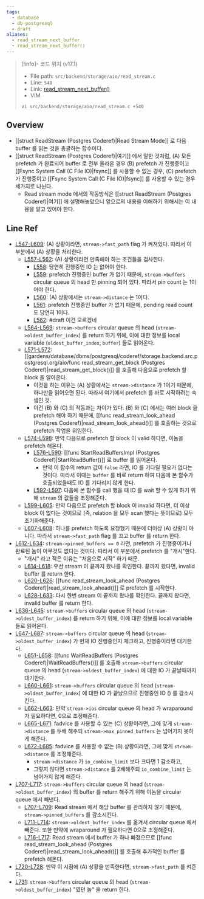 ```yaml
---
tags:
  - database
  - db-postgresql
  - draft
aliases:
  - read_stream_next_buffer
  - read_stream_next_buffer()
---
```

> [!info]- 코드 위치 (v17.1)
> - File path: `src/backend/storage/aio/read_stream.c`
> - Line: `540`
> - Link: [read_stream_next_buffer()](https://github.com/postgres/postgres/blob/REL_17_1/src/backend/storage/aio/read_stream.c#L530-L732)
> - VIM
> ```
> vi src/backend/storage/aio/read_stream.c +540
> ```

## Overview

- [[struct ReadStream (Postgres Coderef)|Read Stream Mode]] 로 다음 buffer 를 읽는 것을 총괄하는 함수이다.
- [[struct ReadStream (Postgres Coderef)|여기]] 에서 말한 것처럼, (A) 모든 prefetch 가 완료되어 buffer 로 전부 올라온 경우 (B) prefetch 가 진행중이고 [[Fsync System Call (C File IO)|fsync]] 를 사용할 수 없는 경우, (C) prefetch 가 진행중이고 [[Fsync System Call (C File IO)|fsync]] 를 사용할 수 있는 경우 세가지로 나뉜다.
	- Read stream mode 에서의 작동방식은 [[struct ReadStream (Postgres Coderef)|여기]] 에 설명해놓았으니 앞으로의 내용을 이해하기 위해서는 이 내용을 알고 있어야 한다.

## Line Ref

- [L547-L609](https://github.com/postgres/postgres/blob/REL_17_1/src/backend/storage/aio/read_stream.c#L547-L609): (A) 상황이라면, `stream->fast_path` flag 가 켜져있다. 따라서 이 부분에서 (A) 상황을 처리한다.
	- [L557-L562](https://github.com/postgres/postgres/blob/REL_17_1/src/backend/storage/aio/read_stream.c#L557-L562): (A) 상황이라면 만족해야 하는 조건들을 검사한다.
		- [L558](https://github.com/postgres/postgres/blob/REL_17_1/src/backend/storage/aio/read_stream.c#L558): 당연히 진행중인 IO 는 없어야 한다.
		- [L559](https://github.com/postgres/postgres/blob/REL_17_1/src/backend/storage/aio/read_stream.c#L559): prefetch 진행중인 buffer 가 없기 때문에, `stream->buffers` circular queue 의 head 만 pinning 되어 있다. 따라서 pin count 는 1이어야 한다.
		- [L560](https://github.com/postgres/postgres/blob/REL_17_1/src/backend/storage/aio/read_stream.c#L560): (A) 상황에서는 `stream->distance` 는 1이다.
		- [L561](https://github.com/postgres/postgres/blob/REL_17_1/src/backend/storage/aio/read_stream.c#L561): prefetch 진행중인 buffer 가 없기 때문에, pending read count 도 당연히 1이다.
		- [L562](https://github.com/postgres/postgres/blob/REL_17_1/src/backend/storage/aio/read_stream.c#L562): #draft 이건 모르겠네
	- [L564-L569](https://github.com/postgres/postgres/blob/REL_17_1/src/backend/storage/aio/read_stream.c#L564-L569): `stream->buffers` circular queue 의 head (`stream->oldest_buffer_index`) 를 return 하기 위해, 이에 대한 정보를 local variable (`oldest_buffer_index`, `buffer`) 들로 읽어온다.
	- [L571-L572](https://github.com/postgres/postgres/blob/REL_17_1/src/backend/storage/aio/read_stream.c#L571-L572): [[gardens/database/dbms/postgresql/coderef/storage.backend.src.postgresql.org/aio/func read_stream_get_block (Postgres Coderef)|read_stream_get_block()]] 를 호출해 다음으로 prefetch 할 block 을 알아온다.
		- 이것을 하는 이유는 (A) 상황에서는 `stream->distance` 가 1이기 때문에, 하나만을 읽어오면 된다. 따라서 여기에서 prefetch 를 바로 시작하려는 속셈인 것.
		- 이건 (B) 와 (C) 의 작동과는 차이가 있다. (B) 와 (C) 에서는 여러 block 을 prefetch 해야 하기 때문에, [[func read_stream_look_ahead (Postgres Coderef)|read_stream_look_ahead()]] 를 호출하는 것으로 prefetch 작업을 위임한다.
	- [L574-L598](https://github.com/postgres/postgres/blob/REL_17_1/src/backend/storage/aio/read_stream.c#L574-L598): 만약 다음으로 prefetch 할 block 이 valid 하다면, 이놈을 prefetch 해온다.
		- [L576-L590](https://github.com/postgres/postgres/blob/REL_17_1/src/backend/storage/aio/read_stream.c#L576-L590): [[func StartReadBuffersImpl (Postgres Coderef)|StartReadBuffer()]] 로 buffer 를 읽어온다.
			- 만약 이 함수의 return 값이 `false` 라면, IO 를 기다릴 필요가 없다는 것이다. 따라서 이때는 `buffer` 를 바로 return 하여 다음에 본 함수가 호출되었을때도 IO 를 기다리지 않게 한다.
		- [L592-L597](https://github.com/postgres/postgres/blob/REL_17_1/src/backend/storage/aio/read_stream.c#L592-L597): 다음에 본 함수를 call 했을 때 IO 를 wait 할 수 있게 하기 위해 `stream` 의 값들을 조정해준다.
	- [L599-L605](https://github.com/postgres/postgres/blob/REL_17_1/src/backend/storage/aio/read_stream.c#L599-L605): 만약 다음으로 prefetch 할 block 이 invalid 하다면, 더 이상 block 이 없다는 것이므로 (즉, relation 을 모두 scan 했다는 뜻이므로) 모두 초기화해준다.
	- [L607-L608](https://github.com/postgres/postgres/blob/REL_17_1/src/backend/storage/aio/read_stream.c#L607-L608): 하나를 prefetch 하도록 요청했기 때문에 더이상 (A) 상황이 아니다. 따라서 `stream->fast_path` flag 를 끄고 buffer 를 return 한다.
- [L612-L634](https://github.com/postgres/postgres/blob/REL_17_1/src/backend/storage/aio/read_stream.c#L612-L634): `stream->pinned_buffers == 0` 라면, prefetch 가 진행중이거나 완료된 놈이 아무것도 없다는 것이다. 따라서 이 부분에서 prefetch 를 "개시"한다.
	- "개시" 라고 적은 이유는 "처음으로 시작" 하기 때문.
	- [L614-L618](https://github.com/postgres/postgres/blob/REL_17_1/src/backend/storage/aio/read_stream.c#L614-L618): 우선 stream 이 끝까지 왔나를 확인한다. 끝까지 왔다면, invalid buffer 를 return 한다.
	- [L620-L626](https://github.com/postgres/postgres/blob/REL_17_1/src/backend/storage/aio/read_stream.c#L620-L626): [[func read_stream_look_ahead (Postgres Coderef)|read_stream_look_ahead()]] 로 prefetch 를 시작한다.
	- [L628-L633](https://github.com/postgres/postgres/blob/REL_17_1/src/backend/storage/aio/read_stream.c#L628-L633): 다시 한번 stream 이 끝까지 왔나를 확인한다. 끝까지 왔다면, invalid buffer 를 return 한다.
- [L636-L645](https://github.com/postgres/postgres/blob/REL_17_1/src/backend/storage/aio/read_stream.c#L636-L645): `stream->buffers` circular queue 의 head (`stream->oldest_buffer_index`) 를 return 하기 위해, 이에 대한 정보를 local variable 들로 읽어온다.
- [L647-L687](https://github.com/postgres/postgres/blob/REL_17_1/src/backend/storage/aio/read_stream.c#L647-L687): `stream->buffers` circular queue 의 head (`stream->oldest_buffer_index`) 가 현재 IO 진행중인지 체크하고, 진행중이라면 대기한다.
	- [L651-L658](https://github.com/postgres/postgres/blob/REL_17_1/src/backend/storage/aio/read_stream.c#L651-L658): [[func WaitReadBuffers (Postgres Coderef)|WaitReadBuffers()]] 를 호출해 `stream->buffers` circular queue 의 head (`stream->oldest_buffer_index`) 에 대한 IO 가 끝날때까지 대기한다.
	- [L660-L661](https://github.com/postgres/postgres/blob/REL_17_1/src/backend/storage/aio/read_stream.c#L660-L661): `stream->buffers` circular queue 의 head (`stream->oldest_buffer_index`) 에 대한 IO 가 끝났으므로 진행중인 IO () 를 감소시킨다.
	- [L662-L663](https://github.com/postgres/postgres/blob/REL_17_1/src/backend/storage/aio/read_stream.c#L662-L663): 만약 `stream->ios` circular queue 의 head 가 wraparound 가 필요하다면, 0으로 조정해준다.
	- [L665-L671](https://github.com/postgres/postgres/blob/REL_17_1/src/backend/storage/aio/read_stream.c#L665-L671): fadvice 를 사용할 수 있는 (C) 상황이라면, 그에 맞게 `stream->distance` 를 두배 해주되 `stream->max_pinned_buffers` 는 넘어가지 못하게 해준다.
	- [L672-L685](https://github.com/postgres/postgres/blob/REL_17_1/src/backend/storage/aio/read_stream.c#L672-L685): fadvice 를 사용할 수 없는 (B) 상황이라면, 그에 맞게 `stream->distance` 를 조정해준다.
		- `stream->distance` 가 `io_combine_limit` 보다 크다면 1 감소하고,
		- 그렇지 않다면 `stream->distance` 를 2배해주되 `io_combine_limit` 는 넘어가지 않게 해준다.
- [L707-L717](https://github.com/postgres/postgres/blob/REL_17_1/src/backend/storage/aio/read_stream.c#L707-L717): `stream->buffers` circular queue 의 head (`stream->oldest_buffer_index`) 의 buffer 를 return 해주기 위해 이놈을 circular queue 에서 빼낸다.
	- [L707-L709](https://github.com/postgres/postgres/blob/REL_17_1/src/backend/storage/aio/read_stream.c#L707-L709): Read stream 에서 해당 buffer 를 관리하지 않기 때문에, `stream->pinned_buffers` 를 감소시킨다.
	- [L711-L714](https://github.com/postgres/postgres/blob/REL_17_1/src/backend/storage/aio/read_stream.c#L711-L714): `stream->oldest_buffer_index` 를 옮겨서 circular queue 에서 빼준다. 또한 만약에 wraparound 가 필요하다면 0으로 조정해준다.
	- [L716-L717](https://github.com/postgres/postgres/blob/REL_17_1/src/backend/storage/aio/read_stream.c#L716-L717): Read stream 에서 buffer 가 하나 빠졌으므로 [[func read_stream_look_ahead (Postgres Coderef)|read_stream_look_ahead()]] 를 호출해 추가적인 buffer 를 prefetch 해온다.
- [L720-L728](https://github.com/postgres/postgres/blob/REL_17_1/src/backend/storage/aio/read_stream.c#L720-L728): 만약 이 시점에 (A) 상황을 만족한다면, `stream->fast_path` 를 켜준다.
- [L731](https://github.com/postgres/postgres/blob/REL_17_1/src/backend/storage/aio/read_stream.c#L731): `stream->buffers` circular queue 의 head (`stream->oldest_buffer_index`) "였던 놈" 을 return 한다.